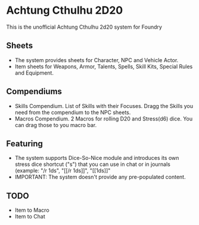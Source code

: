 # Achtung Cthulhu 2D20

This is the unofficial Achtung Cthulhu 2d20 system for Foundry

## Sheets

- The system provides sheets for Character, NPC and Vehicle Actor.
- Item sheets for Weapons, Armor, Talents, Spells, Skill Kits, Special Rules and Equipment.

## Compendiums 

- Skills Compendium. List of Skills with their Focuses. Dragg the Skills you need from the compendium to the NPC sheets.
- Macros Compendium. 2 Macros for rolling D20 and Stress(d6) dice. You can drag those to you macro bar.

## Featuring

- The system supports Dice-So-Nice module and introduces its own stress dice shortcut ("s") that you can use in chat or in journals (example: "/r 1ds", "[[/r 1ds]]", "[[1ds]]"
- IMPORTANT: The system doesn't provide any pre-populated content.

## TODO
- Item to Macro
- Item to Chat
